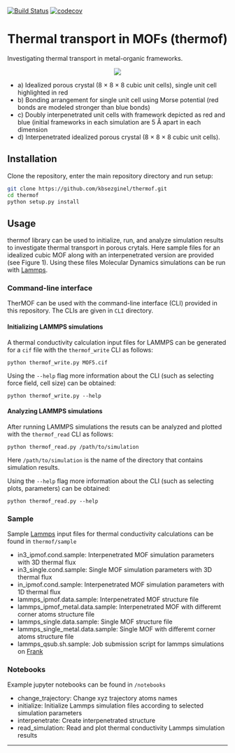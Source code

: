 [![Build Status](https://travis-ci.org/kbsezginel/thermof.svg?branch=master)](https://travis-ci.org/kbsezginel/thermof)
[![codecov](https://codecov.io/gh/kbsezginel/thermof/branch/master/graph/badge.svg)](https://codecov.io/gh/kbsezginel/thermof)

Thermal transport in MOFs (thermof)
===================================
Investigating thermal transport in metal-organic frameworks.

<p align="center"> <img src="https://raw.githubusercontent.com/kbsezginel/thermof/master/docs/img/Fig1.png"> </p>

-   a) Idealized porous crystal (8 × 8 × 8 cubic unit cells), single unit cell highlighted in red
-   b) Bonding arrangement for single unit cell using Morse potential (red bonds are modeled stronger than blue bonds)
-   c) Doubly interpenetrated unit cells with framework depicted as red and blue (initial frameworks in each simulation are 5 Å apart in each dimension
-   d) Interpenetrated idealized porous crystal (8 × 8 × 8 cubic unit cells).

Installation
------------

Clone the repository, enter the main repository directory and run setup:

```bash
git clone https://github.com/kbsezginel/thermof.git
cd thermof
python setup.py install
```

Usage
-----
thermof library can be used to initialize, run, and analyze simulation results to investigate thermal transport in porous crytals. Here sample files for an idealized cubic MOF along with an interpenetrated version are provided (see Figure 1). Using these files Molecular Dynamics simulations can be run with [Lammps].

### Command-line interface

TherMOF can be used with the command-line interface (CLI) provided in this repository.
The CLIs are given in `CLI` directory.

#### Initializing LAMMPS simulations

A thermal conductivity calculation input files for LAMMPS can be generated for a `cif` file with the `thermof_write` CLI as follows:
```
python thermof_write.py MOF5.cif
```

Using the `--help` flag more information about the CLI (such as selecting force field, cell size) can be obtained:
```
python thermof_write.py --help
```

#### Analyzing LAMMPS simulations

After running LAMMPS simulations the resuts can be analyzed and plotted with the `thermof_read` CLI as follows:
```
python thermof_read.py /path/to/simulation
```
Here `/path/to/simulation` is the name of the directory that contains simulation results.

Using the `--help` flag more information about the CLI (such as selecting plots, parameters) can be obtained:
```
python thermof_read.py --help
```

### Sample
Sample [Lammps] input files for thermal conductivity calculations can be found in `thermof/sample`

-   in3_ipmof.cond.sample: Interpenetrated MOF simulation parameters with 3D thermal flux
-   in3_single.cond.sample: Single MOF simulation parameters with 3D thermal flux
-   in_ipmof.cond.sample: Interpenetrated MOF simulation parameters with 1D thermal flux
-   lammps_ipmof.data.sample: Interpenetrated MOF structure file
-   lammps_ipmof_metal.data.sample: Interpenetrated MOF with differemt corner atoms structure file
-   lammps_single.data.sample: Single MOF structure file
-   lammps_single_metal.data.sample: Single MOF with differemt corner atoms structure file
-   lammps_qsub.sh.sample: Job submission script for lammps simulations on [Frank]

### Notebooks
Example jupyter notebooks can be found in `/notebooks`

-   change_trajectory: Change xyz trajectory atoms names
-   initialize: Initialize Lammps simulation files according to selected simulation parameters
-   interpenetrate: Create interpenetrated structure
-   read_simulation: Read and plot thermal conductivity Lammps simulation results

-------------------------------------------------------------------------
[Lammps]: http://lammps.sandia.gov/ "Lammps home page"
[Frank]: http://core.sam.pitt.edu/frank "Frank home page"
